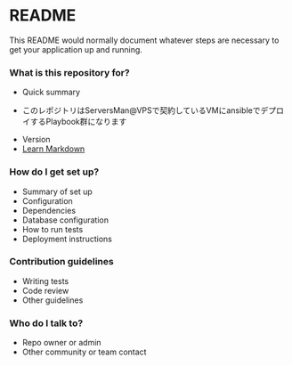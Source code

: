 # README #

This README would normally document whatever steps are necessary to get your application up and running.

### What is this repository for? ###

* Quick summary
- このレポジトリはServersMan@VPSで契約しているVMにansibleでデプロイするPlaybook群になります
* Version
* [Learn Markdown](https://bitbucket.org/tutorials/markdowndemo)

### How do I get set up? ###

* Summary of set up
* Configuration
* Dependencies
* Database configuration
* How to run tests
* Deployment instructions

### Contribution guidelines ###

* Writing tests
* Code review
* Other guidelines

### Who do I talk to? ###

* Repo owner or admin
* Other community or team contact